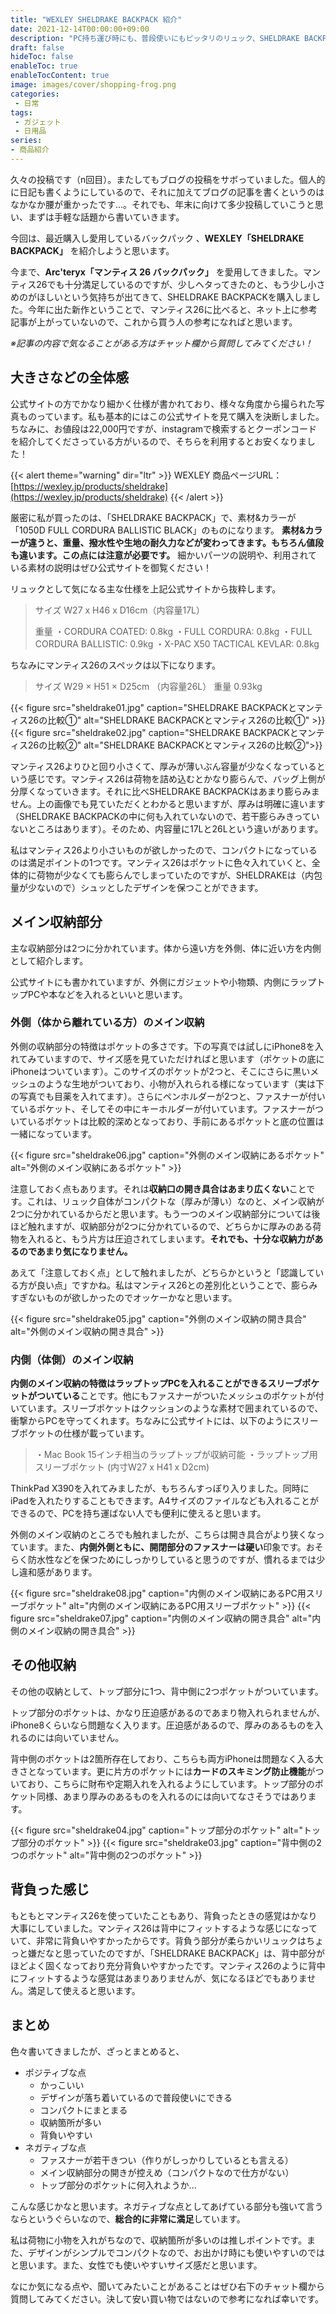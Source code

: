```yaml
---
title: "WEXLEY SHELDRAKE BACKPACK 紹介"
date: 2021-12-14T00:00:00+09:00
description: "PC持ち運び時にも、普段使いにもピッタリのリュック、SHELDRAKE BACKPACKを購入しました"
draft: false
hideToc: false
enableToc: true
enableTocContent: true
image: images/cover/shopping-frog.png
categories:
 - 日常
tags:
 - ガジェット
 - 日用品
series:
- 商品紹介
---
```


久々の投稿です（n回目）。またしてもブログの投稿をサボっていました。個人的に日記も書くようにしているので、それに加えてブログの記事を書くというのはなかなか腰が重かったです...。それでも、年末に向けて多少投稿していこうと思い、まずは手軽な話題から書いていきます。

<!--more-->

今回は、最近購入し愛用しているバックパック 、**WEXLEY「SHELDRAKE BACKPACK」** を紹介しようと思います。

今まで、**Arc'teryx「マンティス 26 バックパック」** を愛用してきました。マンティス26でも十分満足しているのですが、少しヘタってきたのと、もう少し小さめのがほしいという気持ちが出てきて、SHELDRAKE BACKPACKを購入しました。今年に出た新作ということで、マンティス26に比べると、ネット上に参考記事が上がっていないので、これから買う人の参考になればと思います。

*※記事の内容で気なることがある方はチャット欄から質問してみてください！*

## 大きさなどの全体感

公式サイトの方でかなり細かく仕様が書かれており、様々な角度から撮られた写真ものっています。私も基本的にはこの公式サイトを見て購入を決断しました。ちなみに、お値段は22,000円ですが、instagramで検索するとクーポンコードを紹介してくださっている方がいるので、そちらを利用するとお安くなりました！

{{< alert theme="warning" dir="ltr" >}} 
WEXLEY 商品ページURL：[https://wexley.jp/products/sheldrake](https://wexley.jp/products/sheldrake)
{{< /alert >}}

厳密に私が買ったのは、「SHELDRAKE BACKPACK」で、素材&カラーが「1050D FULL CORDURA BALLISTIC BLACK」のものになります。 **素材&カラーが違うと、重量、撥水性や生地の耐久力などが変わってきます。もちろん値段も違います。この点には注意が必要です。** 細かいパーツの説明や、利用されている素材の説明はぜひ公式サイトを御覧ください！

リュックとして気になる主な仕様を上記公式サイトから抜粋します。

> サイズ
> W27 x H46 x D16cm（内容量17L）
>
> 重量
> ・CORDURA COATED: 0.8kg
> ・FULL CORDURA: 0.8kg
> ・FULL CORDURA BALLISTIC: 0.9kg
> ・X-PAC X50 TACTICAL KEVLAR: 0.8kg

ちなみにマンティス26のスペックは以下になります。

> サイズ
> W29 × H51 × D25cm （内容量26L）
> 重量
> 0.93kg

<div class="in_gallery">
{{< figure src="sheldrake01.jpg" caption="SHELDRAKE BACKPACKとマンティス26の比較①" alt="SHELDRAKE BACKPACKとマンティス26の比較①" >}}
{{< figure src="sheldrake02.jpg" caption="SHELDRAKE BACKPACKとマンティス26の比較②" alt="SHELDRAKE BACKPACKとマンティス26の比較②">}}
</div>

マンティス26よりひと回り小さくて、厚みが薄いぶん容量が少なくなっているという感じです。マンティス26は荷物を詰め込むとかなり膨らんで、バッグ上側が分厚くなっていきます。それに比べSHELDRAKE BACKPACKはあまり膨らみません。上の画像でも見ていただくとわかると思いますが、厚みは明確に違います（SHELDRAKE BACKPACKの中に何も入れていないので、若干膨らみきっていないところはあります）。そのため、内容量に17Lと26Lという違いがあります。

私はマンティス26より小さいものが欲しかったので、コンパクトになっているのは満足ポイントの1つです。マンティス26はポケットに色々入れていくと、全体的に荷物が少なくても膨らんでしまっていたのですが、SHELDRAKEは（内包量が少ないので）シュッとしたデザインを保つことができます。

## メイン収納部分

主な収納部分は2つに分かれています。体から遠い方を外側、体に近い方を内側として紹介します。

公式サイトにも書かれていますが、外側にガジェットや小物類、内側にラップトップPCや本などを入れるといいと思います。

### 外側（体から離れている方）のメイン収納

外側の収納部分の特徴はポケットの多さです。下の写真では試しにiPhone8を入れてみていますので、サイズ感を見ていただければと思います（ポケットの底にiPhoneはついています）。このサイズのポケットが2つと、そこにさらに黒いメッシュのような生地がついており、小物が入れられる様になっています（実は下の写真でも目薬を入れてます）。さらにペンホルダーが2つと、ファスナーが付いているポケット、そしてその中にキーホルダーが付いています。ファスナーがついているポケットは比較的深めとなっており、手前にあるポケットと底の位置は一緒になっています。

<div class="in_gallery">
{{< figure src="sheldrake06.jpg" caption="外側のメイン収納にあるポケット" alt="外側のメイン収納にあるポケット" >}}
</div>

注意しておく点もあります。それは**収納口の開き具合はあまり広くない**ことです。これは、リュック自体がコンパクトな（厚みが薄い）なのと、メイン収納が2つに分かれているからだと思います。もう一つのメイン収納部分については後ほど触れますが、収納部分が2つに分かれているので、どちらかに厚みのある荷物を入れると、もう片方は圧迫されてしまいます。**それでも、十分な収納力があるのであまり気になりません。**

あえて「注意しておく点」として触れましたが、どちらかというと「認識している方が良い点」ですかね。私はマンティス26との差別化ということで、膨らみすぎないものが欲しかったのでオッケーかなと思います。

<div class="in_gallery">
{{< figure src="sheldrake05.jpg" caption="外側のメイン収納の開き具合" alt="外側のメイン収納の開き具合" >}}
</div>

### 内側（体側）のメイン収納

**内側のメイン収納の特徴はラップトップPCを入れることができるスリーブポケットがついている**ことです。他にもファスナーがついたメッシュのポケットが付いています。スリーブポケットはクッションのような素材で囲まれているので、衝撃からPCを守ってくれます。ちなみに公式サイトには、以下のようにスリーブポケットの仕様が載っています。

> ・Mac Book 15インチ相当のラップトップが収納可能
> ・ラップトップ用スリーブポケット (内寸W27 x H41 x D2cm)

ThinkPad X390を入れてみましたが、もちろんすっぽり入りました。同時にiPadを入れたりすることもできます。A4サイズのファイルなども入れることができるので、PCを持ち運ばない人でも便利に使えると思います。

外側のメイン収納のところでも触れましたが、こちらは開き具合がより狭くなっています。また、**内側外側ともに、開閉部分のファスナーは硬い**印象です。おそらく防水性などを保つためにしっかりしていると思うのですが、慣れるまでは少し違和感があります。

<div class="in_gallery">
{{< figure src="sheldrake08.jpg" caption="内側のメイン収納にあるPC用スリーブポケット" alt="内側のメイン収納にあるPC用スリーブポケット" >}}
{{< figure src="sheldrake07.jpg" caption="内側のメイン収納の開き具合" alt="内側のメイン収納の開き具合" >}}
</div>

## その他収納

その他の収納として、トップ部分に1つ、背中側に2つポケットがついています。

トップ部分のポケットは、かなり圧迫感があるのであまり物入れられませんが、iPhone8くらいなら問題なく入ります。圧迫感があるので、厚みのあるものを入れるのには向いていません。

背中側のポケットは2箇所存在しており、こちらも両方iPhoneは問題なく入る大きさとなっています。更に片方のポケットには**カードのスキミング防止機能**がついており、こちらに財布や定期入れを入れるようにしています。トップ部分のポケット同様、あまり厚みのあるものを入れるのには向いてなさそうではあります。

<div class="in_gallery">
{{< figure src="sheldrake04.jpg" caption="トップ部分のポケット" alt="トップ部分のポケット" >}}
{{< figure src="sheldrake03.jpg" caption="背中側の2つのポケット" alt="背中側の2つのポケット" >}}
</div>

## 背負った感じ

もともとマンティス26を使っていたこともあり、背負ったときの感覚はかなり大事にしていました。マンティス26は背中にフィットするような感じになっていて、非常に背負いやすかったからです。背負う部分が柔らかいリュックはちょっと嫌だなと思っていたのですが、「SHELDRAKE BACKPACK」は、背中部分がほどよく固くなっており充分背負いやすかったです。マンティス26のように背中にフィットするような感覚はあまりありませんが、気になるほどでもありません。満足して使えると思います。

## まとめ

色々書いてきましたが、ざっとまとめると、

- ポジティブな点
  - かっこいい
  - デザインが落ち着いているので普段使いにできる
  - コンパクトにまとまる
  - 収納箇所が多い
  - 背負いやすい
- ネガティブな点
  - ファスナーが若干きつい（作りがしっかりしているとも言える）
  - メイン収納部分の開きが控えめ（コンパクトなので仕方がない）
  - トップ部分のポケットに何入れようか...

こんな感じかなと思います。ネガティブな点としてあげている部分も強いて言うならというぐらいなので、**総合的に非常に満足**しています。

私は荷物に小物を入れがちなので、収納箇所が多いのは推しポイントです。また、デザインがシンプルでコンパクトなので、お出かけ時にも使いやすいのではと思います。また、女性でも使いやすいサイズ感だと思います。

なにか気になる点や、聞いてみたいことがあることはぜひ右下のチャット欄から質問してみてください。決して安い買い物ではないので参考になれば幸いです。
